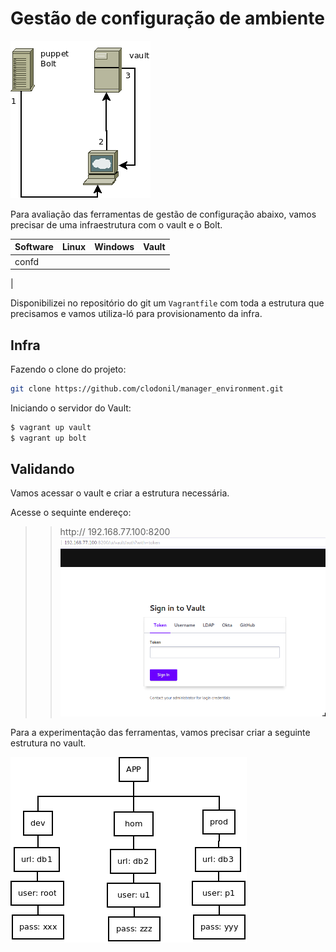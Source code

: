 # Gestão de configuração de ambiente


![topologia](https://github.com/clodonil/manager_environment/blob/master/img/topologia.png)

Para avaliação das ferramentas de gestão de configuração abaixo, vamos precisar de uma infraestrutura com o vault e o Bolt.

| Software | Linux  | Windows | Vault |
|----------|--------------------------------|---------|-------|
|confd| <i class="fa fa-star fa-check">| <i class="fa fa-star fa-check">| <i class="fa fa-star fa-check"> ||
| 



Disponibilizei no repositório do git um `Vagrantfile` com toda a estrutura que precisamos e vamos utiliza-ló para provisionamento da infra.

## Infra
Fazendo o clone do projeto:

```bash
git clone https://github.com/clodonil/manager_environment.git
```

Iniciando o servidor do Vault:

```bash
$ vagrant up vault
$ vagrant up bolt
```

## Validando

Vamos acessar o vault e criar a estrutura necessária.

Acesse o sequinte endereço:

 >> http:// 192.168.77.100:8200
![vault](https://github.com/clodonil/manager_environment/blob/master/img/vault.png)

Para a experimentação das ferramentas, vamos precisar criar a seguinte estrutura no vault.

![estrutura](https://github.com/clodonil/manager_environment/blob/master/img/confs.png)



